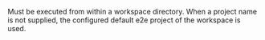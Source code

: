 Must be executed from within a workspace directory.
When a project name is not supplied, the configured default e2e project of the workspace is used.